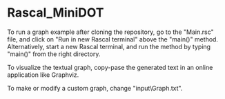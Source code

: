 # Rascal_MiniDOT

To run a graph example after cloning the repository, go to the "Main.rsc" file, and click on "Run in new Rascal terminal" above the "main()" method.
Alternatively, start a new Rascal terminal, and run the method by typing "main()" from the right directory.

To visualize the textual graph, copy-pase the generated text in an online application like Graphviz.

To make or modify a custom graph, change "input\Graph.txt".
